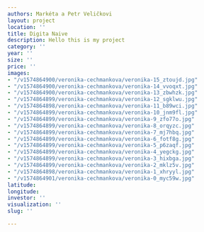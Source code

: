 ```yaml
---
authors: Markéta a Petr Veličkovi
layout: project
location: ''
title: Digita Naive
description: Hello this is my project
category: ''
year: ''
size: ''
price: ''
images:
- "/v1574864900/veronika-cechmankova/veronika-15_ztoujd.jpg"
- "/v1574864900/veronika-cechmankova/veronika-14_vvoqxt.jpg"
- "/v1574864900/veronika-cechmankova/veronika-13_zbwhzk.jpg"
- "/v1574864899/veronika-cechmankova/veronika-12_sgklwu.jpg"
- "/v1574864898/veronika-cechmankova/veronika-11_b89wci.jpg"
- "/v1574864899/veronika-cechmankova/veronika-10_jnm9fl.jpg"
- "/v1574864899/veronika-cechmankova/veronika-9_zfo77o.jpg"
- "/v1574864899/veronika-cechmankova/veronika-8_orqyzc.jpg"
- "/v1574864899/veronika-cechmankova/veronika-7_mj7hbq.jpg"
- "/v1574864899/veronika-cechmankova/veronika-6_fotf8g.jpg"
- "/v1574864899/veronika-cechmankova/veronika-5_p6zaqf.jpg"
- "/v1574864899/veronika-cechmankova/veronika-4_yegckg.jpg"
- "/v1574864899/veronika-cechmankova/veronika-3_hixbga.jpg"
- "/v1574864899/veronika-cechmankova/veronika-2_mklz5v.jpg"
- "/v1574864898/veronika-cechmankova/veronika-1_xhryyl.jpg"
- "/v1574864901/veronika-cechmankova/veronika-0_myc59w.jpg"
latitude: 
longitude: 
investor: ''
visualization: ''
slug: ''

---
```

